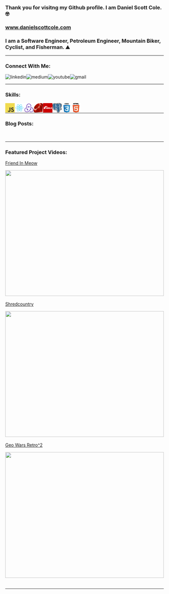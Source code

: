 ### Thank you for visitng my Github profile. I am Daniel Scott Cole. 🤓
### www.danielscottcole.com

### I am a Software Engineer, Petroleum Engineer, Mountain Biker, Cyclist, and Fisherman. ⛰
<hr>

### Connect With Me:
<a href="https://www.linkedin.com/in/danielscottcole/">
<img align="left" alt="linkedin" src="https://img.shields.io/badge/linkedin-%230077B5.svg?&style=for-the-badge&logo=linkedin&logoColor=white" />
</a>
<a href="https://medium.com/@dscottcole">
<img align="left" alt="medium" src="https://img.shields.io/badge/Medium-12100E?style=for-the-badge&logo=medium&logoColor=white" />
</a>
<a href="https://www.youtube.com/channel/UC_N7pvRJHPpK7UnB7AuNGSA">
<img align="left" alt="youtube" src="https://img.shields.io/badge/YouTube-FF0000?style=for-the-badge&logo=youtube&logoColor=white" />
</a>
<a href="mailto: danielscole1@gmail.com">
<img align="left" alt="gmail" src="https://img.shields.io/badge/Gmail-D14836?style=for-the-badge&logo=gmail&logoColor=white" />
</a>
<br>
<hr>

### Skills:
<img align="left" width="30px" alt="javascript" src="https://raw.githubusercontent.com/github/explore/80688e429a7d4ef2fca1e82350fe8e3517d3494d/topics/javascript/javascript.png" />
<img align="left" width="30px" alt="react" src="https://raw.githubusercontent.com/github/explore/80688e429a7d4ef2fca1e82350fe8e3517d3494d/topics/react/react.png" />
<img align="left" width="30px" alt="redux" src="https://raw.githubusercontent.com/github/explore/80688e429a7d4ef2fca1e82350fe8e3517d3494d/topics/redux/redux.png" />
<img align="left" width="30px" alt="ruby" src="https://raw.githubusercontent.com/github/explore/80688e429a7d4ef2fca1e82350fe8e3517d3494d/topics/ruby/ruby.png" />
<img align="left" width="30px" alt="rubyonrails" src="https://raw.githubusercontent.com/github/explore/80688e429a7d4ef2fca1e82350fe8e3517d3494d/topics/rails/rails.png" />
<img align="left" width="30px" alt="postgresql" src="https://raw.githubusercontent.com/github/explore/80688e429a7d4ef2fca1e82350fe8e3517d3494d/topics/postgresql/postgresql.png" />
<img align="left" width="30px" alt="css" src="https://raw.githubusercontent.com/github/explore/80688e429a7d4ef2fca1e82350fe8e3517d3494d/topics/css/css.png" />
<img align="left" width="30px" alt="html" src="https://raw.githubusercontent.com/github/explore/80688e429a7d4ef2fca1e82350fe8e3517d3494d/topics/html/html.png" />
<br>
<hr>

### Blog Posts:
<!-- BLOG-POST-LIST:START -->
<!-- BLOG-POST-LIST:END -->
<br>
<hr>

### Featured Project Videos:

[Friend In Meow](https://youtu.be/nwljO7tNEL4)
<div align="left">
      <a href="https://youtu.be/nwljO7tNEL4">
         <img src="https://img.youtube.com/vi/nwljO7tNEL4/0.jpg" style="width:100%; height:400px">
      </a>
</div>

[Shredcountry](https://youtu.be/C6wdBdDaDAo)
<div align="left">
      <a href="https://youtu.be/C6wdBdDaDAo">
         <img src="https://img.youtube.com/vi/C6wdBdDaDAo/0.jpg" style="width:100%; height:400px">
      </a>
</div>

[Geo Wars Retro^2](https://youtu.be/d8_MSbqHMVU)
<div align="left">
      <a href="https://youtu.be/d8_MSbqHMVU">
         <img src="https://img.youtube.com/vi/d8_MSbqHMVU/0.jpg" style="width:100%; height:400px">
      </a>
</div>
<br>
<hr>

